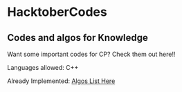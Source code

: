 # HacktoberCodes
## Codes and algos for Knowledge

Want some important codes for CP? Check them out here!!

Languages allowed: C++

Already Implemented: [Algos List Here](/ALGOLIST.md)
